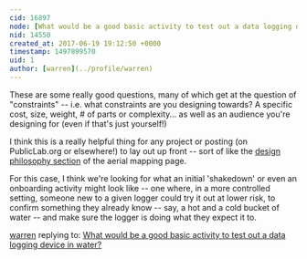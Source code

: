 ```yaml
---
cid: 16897
node: [What would be a good basic activity to test out a data logging device in water? ](../notes/stevie/06-16-2017/what-would-be-a-good-basic-activity-to-test-out-a-data-logging-device-in-water)
nid: 14550
created_at: 2017-06-19 19:12:50 +0000
timestamp: 1497899570
uid: 1
author: [warren](../profile/warren)
---
```


These are some really good questions, many of which get at the question of "constraints" -- i.e. what constraints are you designing towards? A specific cost, size, weight, # of parts or complexity... as well as an audience you're designing for (even if that's just yourself!)

I think this is a really helpful thing for any project or posting (on PublicLab.org or elsewhere!) to lay out up front -- sort of like the [design philosophy section](https://publiclab.org/wiki/aerial-photography#Design+philosophy) of the aerial mapping page. 

For this case, I think we're looking for what an initial 'shakedown' or even an onboarding activity might look like -- one where, in a more controlled setting, someone new to a given logger could try it out at lower risk, to confirm something they already know -- say, a hot and a cold bucket of water -- and make sure the logger is doing what they expect it to. 

[warren](../profile/warren) replying to: [What would be a good basic activity to test out a data logging device in water? ](../notes/stevie/06-16-2017/what-would-be-a-good-basic-activity-to-test-out-a-data-logging-device-in-water)

